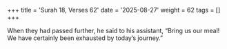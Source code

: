 +++
title = 'Surah 18, Verses 62'
date = '2025-08-27'
weight = 62
tags = []
+++

When they had passed further, he said to his assistant, “Bring us our meal! We have certainly been exhausted by today’s journey.”